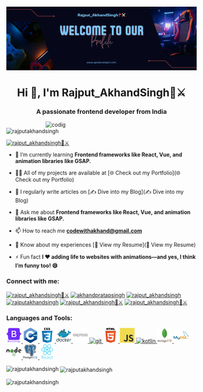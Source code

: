 ![logo](https://github.com/RajputAkhandSingh/RajputAkhandSingh/blob/main/akhand.png)
<h1 align="center">Hi 👋, I'm Rajput_AkhandSingh🚩⚔️</h1>
<h3 align="center">A passionate frontend developer from India</h3>

<img align="right" alt="codig" width="400" src="https://camo.githubusercontent.com/2366b34bb903c09617990fb5fff4622f3e941349e846ddb7e73df872a9d21233/68747470733a2f2f63646e2e6472696262626c652e636f6d2f75736572732f3733303730332f73637265656e73686f74732f363538313234332f6176656e746f2e676966">

<p align="left"> <img src="https://komarev.com/ghpvc/?username=rajputakhandsingh&label=Profile%20views&color=0e75b6&style=flat" alt="rajputakhandsingh" /> </p>

<p align="left"> <a href="https://twitter.com/rajput_akhandsingh🚩⚔️" target="blank"><img src="https://img.shields.io/twitter/follow/rajput_akhandsingh🚩⚔️?logo=twitter&style=for-the-badge" alt="rajput_akhandsingh🚩⚔️" /></a> </p>

- 🌱 I’m currently learning **Frontend frameworks like React, Vue, and animation libraries like GSAP.**

- 👨‍💻 All of my projects are available at [🌐 Check out my Portfolio](🌐 Check out my Portfolio)

- 📝 I regularly write articles on [✍️ Dive into my Blog](✍️ Dive into my Blog)

- 💬 Ask me about **Frontend frameworks like React, Vue, and animation libraries like GSAP.**

- 📫 How to reach me **codewithakhand@gmail.com**

- 📄 Know about my experiences [📜 View my Resume](📜 View my Resume)

- ⚡ Fun fact **I ❤️ adding life to websites with animations—and yes, I think I’m funny too! 😄**

<h3 align="left">Connect with me:</h3>
<p align="left">
<a href="https://twitter.com/rajput_akhandsingh🚩⚔️" target="blank"><img align="center" src="https://raw.githubusercontent.com/rahuldkjain/github-profile-readme-generator/master/src/images/icons/Social/twitter.svg" alt="rajput_akhandsingh🚩⚔️" height="30" width="40" /></a>
<a href="https://linkedin.com/in/akhandpratapsingh" target="blank"><img align="center" src="https://raw.githubusercontent.com/rahuldkjain/github-profile-readme-generator/master/src/images/icons/Social/linked-in-alt.svg" alt="akhandpratapsingh" height="30" width="40" /></a>
<a href="https://stackoverflow.com/users/rajput_akhandsingh" target="blank"><img align="center" src="https://raw.githubusercontent.com/rahuldkjain/github-profile-readme-generator/master/src/images/icons/Social/stack-overflow.svg" alt="rajput_akhandsingh" height="30" width="40" /></a>
<a href="https://fb.com/rajputakhandsingh" target="blank"><img align="center" src="https://raw.githubusercontent.com/rahuldkjain/github-profile-readme-generator/master/src/images/icons/Social/facebook.svg" alt="rajputakhandsingh" height="30" width="40" /></a>
<a href="https://www.youtube.com/c/rajput_akhandsingh🚩⚔️" target="blank"><img align="center" src="https://raw.githubusercontent.com/rahuldkjain/github-profile-readme-generator/master/src/images/icons/Social/youtube.svg" alt="rajput_akhandsingh🚩⚔️" height="30" width="40" /></a>
<a href="https://auth.geeksforgeeks.org/user/rajput_akhandsingh🚩⚔️" target="blank"><img align="center" src="https://raw.githubusercontent.com/rahuldkjain/github-profile-readme-generator/master/src/images/icons/Social/geeks-for-geeks.svg" alt="rajput_akhandsingh🚩⚔️" height="30" width="40" /></a>
</p>

<h3 align="left">Languages and Tools:</h3>
<p align="left"> <a href="https://getbootstrap.com" target="_blank" rel="noreferrer"> <img src="https://raw.githubusercontent.com/devicons/devicon/master/icons/bootstrap/bootstrap-plain-wordmark.svg" alt="bootstrap" width="40" height="40"/> </a> <a href="https://www.w3schools.com/cpp/" target="_blank" rel="noreferrer"> <img src="https://raw.githubusercontent.com/devicons/devicon/master/icons/cplusplus/cplusplus-original.svg" alt="cplusplus" width="40" height="40"/> </a> <a href="https://www.w3schools.com/css/" target="_blank" rel="noreferrer"> <img src="https://raw.githubusercontent.com/devicons/devicon/master/icons/css3/css3-original-wordmark.svg" alt="css3" width="40" height="40"/> </a> <a href="https://www.docker.com/" target="_blank" rel="noreferrer"> <img src="https://raw.githubusercontent.com/devicons/devicon/master/icons/docker/docker-original-wordmark.svg" alt="docker" width="40" height="40"/> </a> <a href="https://expressjs.com" target="_blank" rel="noreferrer"> <img src="https://raw.githubusercontent.com/devicons/devicon/master/icons/express/express-original-wordmark.svg" alt="express" width="40" height="40"/> </a> <a href="https://git-scm.com/" target="_blank" rel="noreferrer"> <img src="https://www.vectorlogo.zone/logos/git-scm/git-scm-icon.svg" alt="git" width="40" height="40"/> </a> <a href="https://www.w3.org/html/" target="_blank" rel="noreferrer"> <img src="https://raw.githubusercontent.com/devicons/devicon/master/icons/html5/html5-original-wordmark.svg" alt="html5" width="40" height="40"/> </a> <a href="https://developer.mozilla.org/en-US/docs/Web/JavaScript" target="_blank" rel="noreferrer"> <img src="https://raw.githubusercontent.com/devicons/devicon/master/icons/javascript/javascript-original.svg" alt="javascript" width="40" height="40"/> </a> <a href="https://kotlinlang.org" target="_blank" rel="noreferrer"> <img src="https://www.vectorlogo.zone/logos/kotlinlang/kotlinlang-icon.svg" alt="kotlin" width="40" height="40"/> </a> <a href="https://www.mongodb.com/" target="_blank" rel="noreferrer"> <img src="https://raw.githubusercontent.com/devicons/devicon/master/icons/mongodb/mongodb-original-wordmark.svg" alt="mongodb" width="40" height="40"/> </a> <a href="https://www.mysql.com/" target="_blank" rel="noreferrer"> <img src="https://raw.githubusercontent.com/devicons/devicon/master/icons/mysql/mysql-original-wordmark.svg" alt="mysql" width="40" height="40"/> </a> <a href="https://nodejs.org" target="_blank" rel="noreferrer"> <img src="https://raw.githubusercontent.com/devicons/devicon/master/icons/nodejs/nodejs-original-wordmark.svg" alt="nodejs" width="40" height="40"/> </a> <a href="https://www.postgresql.org" target="_blank" rel="noreferrer"> <img src="https://raw.githubusercontent.com/devicons/devicon/master/icons/postgresql/postgresql-original-wordmark.svg" alt="postgresql" width="40" height="40"/> </a> <a href="https://reactjs.org/" target="_blank" rel="noreferrer"> <img src="https://raw.githubusercontent.com/devicons/devicon/master/icons/react/react-original-wordmark.svg" alt="react" width="40" height="40"/> </a> </p>

<p><img align="left" src="https://github-readme-stats.vercel.app/api/top-langs?username=rajputakhandsingh&show_icons=true&locale=en&layout=compact" alt="rajputakhandsingh" /></p>

<p>&nbsp;<img align="center" src="https://github-readme-stats.vercel.app/api?username=rajputakhandsingh&show_icons=true&locale=en" alt="rajputakhandsingh" /></p>

<p><img align="center" src="https://github-readme-streak-stats.herokuapp.com/?user=rajputakhandsingh&" alt="rajputakhandsingh" /></p>
